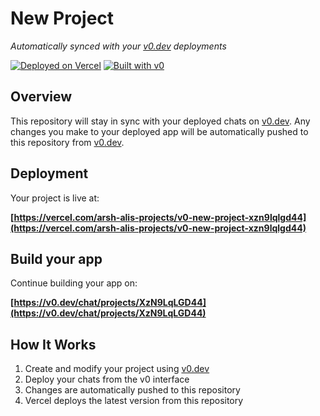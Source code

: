 # New Project

*Automatically synced with your [v0.dev](https://v0.dev) deployments*

[![Deployed on Vercel](https://img.shields.io/badge/Deployed%20on-Vercel-black?style=for-the-badge&logo=vercel)](https://vercel.com/arsh-alis-projects/v0-new-project-xzn9lqlgd44)
[![Built with v0](https://img.shields.io/badge/Built%20with-v0.dev-black?style=for-the-badge)](https://v0.dev/chat/projects/XzN9LqLGD44)

## Overview

This repository will stay in sync with your deployed chats on [v0.dev](https://v0.dev).
Any changes you make to your deployed app will be automatically pushed to this repository from [v0.dev](https://v0.dev).

## Deployment

Your project is live at:

**[https://vercel.com/arsh-alis-projects/v0-new-project-xzn9lqlgd44](https://vercel.com/arsh-alis-projects/v0-new-project-xzn9lqlgd44)**

## Build your app

Continue building your app on:

**[https://v0.dev/chat/projects/XzN9LqLGD44](https://v0.dev/chat/projects/XzN9LqLGD44)**

## How It Works

1. Create and modify your project using [v0.dev](https://v0.dev)
2. Deploy your chats from the v0 interface
3. Changes are automatically pushed to this repository
4. Vercel deploys the latest version from this repository